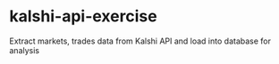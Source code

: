 # kalshi-api-exercise
Extract markets, trades data from Kalshi API and load into database for analysis
